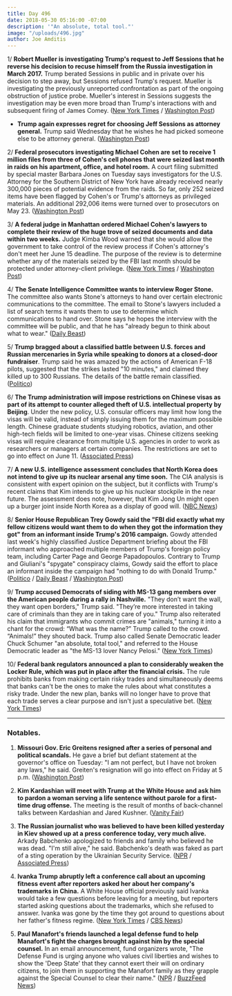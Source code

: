 ```yaml
---
title: Day 496
date: 2018-05-30 05:16:00 -07:00
description: '"An absolute, total tool."'
image: "/uploads/496.jpg"
author: Joe Amditis
---
```


1/ **Robert Mueller is investigating Trump's request to Jeff Sessions that he reverse his decision to recuse himself from the Russia investigation in March 2017.** Trump berated Sessions in public and in private over his decision to step away, but Sessions refused Trump's request. Mueller is investigating the previously unreported confrontation as part of the ongoing obstruction of justice probe. Mueller's interest in Sessions suggests the investigation may be even more broad than Trump's interactions with and subsequent firing of James Comey. ([New York Times](https://www.nytimes.com/2018/05/29/us/politics/trump-sessions-obstruction.html) / [Washington Post](https://www.washingtonpost.com/news/the-fix/wp/2018/05/30/the-trump-obstruction-of-justice-probe-is-bigger-than-we-realized/))

* **Trump again expresses regret for choosing Jeff Sessions as attorney general.** Trump said Wednesday that he wishes he had picked someone else to be attorney general. ([Washington Post](https://www.washingtonpost.com/politics/trump-again-expresses-regret-for-choosing-jeff-sessions-as-attorney-general/2018/05/30/7a45a28c-63f0-11e8-99d2-0d678ec08c2f_story.html?utm_term=.0647b68efb47))

2/ **Federal prosecutors investigating Michael Cohen are set to receive 1 million files from three of Cohen's cell phones that were seized last month in raids on his apartment, office, and hotel room.** A court filing submitted by special master Barbara Jones on Tuesday says investigators for the U.S. Attorney for the Southern District of New York have already received nearly 300,000 pieces of potential evidence from the raids. So far, only 252 seized items have been flagged by Cohen's or Trump's attorneys as privileged materials. An additional 292,006 items were turned over to prosecutors on May 23. ([Washington Post](https://www.washingtonpost.com/politics/federal-prosecutors-poised-to-get-more-than-1-million-files-seized-from-michael-cohens-phones/2018/05/29/ff407104-63b1-11e8-99d2-0d678ec08c2f_story.html?utm_term=.5f5c785e46d5))

3/ **A federal judge in Manhattan ordered Michael Cohen's lawyers to complete their review of the huge trove of seized documents and data within two weeks.** Judge Kimba Wood warned that she would allow the government to take control of the review process if Cohen's attorney's don't meet her June 15 deadline. The purpose of the review is to determine whether any of the materials seized by the FBI last month should be protected under attorney-client privilege. ([New York Times](https://www.nytimes.com/2018/05/30/nyregion/trump-michael-cohen-stormy-daniels.html) / [Washington Post](https://www.washingtonpost.com/politics/federal-prosecutors-poised-to-get-more-than-1-million-files-seized-from-michael-cohens-phones/2018/05/29/ff407104-63b1-11e8-99d2-0d678ec08c2f_story.html?utm_term=.1ea311c96aca))

4/ **The Senate Intelligence Committee wants to interview Roger Stone.** The committee also wants Stone's attorneys to hand over certain electronic communications to the committee. The email to Stone's lawyers included a list of search terms it wants them to use to determine which communications to hand over. Stone says he hopes the interview with the committee will be public, and that he has "already begun to think about what to wear." ([Daily Beast](https://www.thedailybeast.com/senate-intelligence-committee-now-wants-to-grill-roger-stone))

5/ **Trump bragged about a classified battle between U.S. forces and Russian mercenaries in Syria while speaking to donors at a closed-door fundraiser**. Trump said he was amazed by the actions of American F-18 pilots, suggested that the strikes lasted "10 minutes," and claimed they killed up to 300 Russians. The details of the battle remain classified. ([Politico](https://www.politico.com/story/2018/05/29/trump-bragged-about-classified-syria-skirmish-at-fundraiser-611599))

6/ **The Trump administration will impose restrictions on Chinese visas as part of its attempt to counter alleged theft of U.S. intellectual property by Beijing**. Under the new policy, U.S. consular officers may limit how long the visas will be valid, instead of simply issuing them for the maximum possible length. Chinese graduate students studying robotics, aviation, and other high-tech fields will be limited to one-year visas. Chinese citizens seeking visas will require clearance from multiple U.S. agencies in order to work as researchers or managers at certain companies. The restrictions are set to go into effect on June 11. ([Associated Press](https://apnews.com/82a98fecee074bfb83731760bfbce515))

7/ **A new U.S. intelligence assessment concludes that North Korea does not intend to give up its nuclear arsenal any time soon.** The CIA analysis is consistent with expert opinion on the  subject, but it conflicts with Trump's recent claims that Kim intends to give up his nuclear stockpile in the near future. The assessment does note, however, that Kim Jong Un might open up a burger joint inside North Korea as a display of good will. ([NBC News](https://www.nbcnews.com/news/north-korea/cia-report-says-north-korea-won-t-denuclearize-might-open-n878201))

8/ **Senior House Republican Trey Gowdy said the "FBI did exactly what my fellow citizens would want them to do when they got the information they got" from an informant inside Trump's 2016 campaign.** Gowdy attended last week's highly classified Justice Department briefing about the FBI informant who approached multiple members of Trump's foreign policy team, including Carter Page and George Papadopoulos. Contrary to Trump and Giuliani's "spygate" conspiracy claims, Gowdy said the effort to place an informant inside the campaign had "nothing to do with Donald Trump." ([Politico](https://www.politico.com/story/2018/05/29/gowdy-fbi-informant-spygate-trump-611600) / [Daily Beast](https://www.thedailybeast.com/trey-gowdy-fbis-use-of-informant-for-trump-campaign-was-appropriate) / [Washington Post](https://www.washingtonpost.com/news/the-fix/wp/2018/05/30/trey-gowdys-total-rebuke-of-trumps-spying-narrative-and-the-pattern-it-fits/))

9/ **Trump accused Democrats of siding with MS-13 gang members over the American people during a rally in Nashville.** "They don’t want the wall, they want open borders," Trump said. "They’re more interested in taking care of criminals than they are in taking care of you." Trump also reiterated his claim that immigrants who commit crimes are "animals," turning it into a chant for the crowd: “What was the name?” Trump called to the crowd. “Animals!” they shouted back. Trump also called Senate Democratic leader Chuck Schumer "an absolute, total tool," and referred to the House Democratic leader as "the MS-13 lover Nancy Pelosi." ([New York Times](https://www.nytimes.com/2018/05/29/us/politics/trump-rally-nashville-ms-13.html))

10/ **Federal bank regulators announced a plan to considerably weaken the Locker Rule, which was put in place after the financial crisis.** The rule prohibits banks from making certain risky trades and simultaneously deems that banks can't be the ones to make the rules about what constitutes a risky trade. Under the new plan, banks will no longer have to prove that each trade serves a clear purpose and isn't just a speculative bet. ([New York Times](https://www.nytimes.com/2018/05/30/business/volcker-rule-banks-federal-reserve.html))

---

### Notables.

1. **Missouri Gov. Eric Greitens resigned after a series of personal and political scandals.** He gave a brief but defiant statement at the governor's office on Tuesday: "I am not perfect, but I have not broken any laws," he said. Greiten's resignation will go into effect on Friday at 5 p.m. ([Washington Post](https://www.washingtonpost.com/powerpost/embattled-missouri-gov-eric-greitens-says-he-will-resign/2018/05/29/5dc13386-6384-11e8-a69c-b944de66d9e7_story.html?utm_term=.b55a9ac66f6a))

2. **Kim Kardashian will meet with Trump at the White House and ask him to pardon a woman serving a life sentence without parole for a first-time drug offense.** The meeting is the result of months of back-channel talks between Kardashian and Jared Kushner. ([Vanity Fair](https://www.vanityfair.com/news/2018/05/keeping-up-with-the-kushners-kim-kardashian-white-house-visit-prison-reform))

3. **The Russian journalist who was believed to have been killed yesterday in Kiev showed up at a press conference today, very much alive.**  Arkady Babchenko apologized to friends and family who believed he was dead. "I'm still alive," he said. Babchenko's death was faked as part of a sting operation by the Ukrainian Security Service. ([NPR](https://www.npr.org/sections/thetwo-way/2018/05/30/615461151/russian-journalist-said-to-be-killed-shows-up-at-news-conference-very-much-alive) / [Associated Press](https://apnews.com/c0c4789d139e4465a601c8195266068d))

4. **Ivanka Trump abruptly left a conference call about an upcoming fitness event after reporters asked her about her company's trademarks in China.** A White House official previously said Ivanka would take a few questions before leaving for a meeting, but reporters started asking questions about the trademarks, which she refused to answer. Ivanka was gone by the time they got around to questions about her father's fitness regime. ([New York Times](https://www.nytimes.com/2018/05/30/us/politics/ivanka-trump-china-trademarks.html) / [CBS News](https://www.cbsnews.com/news/ivanka-trump-exits-white-house-media-call-after-questions-on-chinese-trademarks-2018-05-29/))

5. **Paul Manafort's friends launched a legal defense fund to help Manafort's fight the charges brought against him by the special counsel.** In an email announcement, fund organizers wrote, "The Defense Fund is urging anyone who values civil liberties and wishes to show the 'Deep State' that they cannot exert their will on ordinary citizens, to join them in supporting the Manafort family as they grapple against the Special Counsel to clear their name." ([NPR](https://twitter.com/johnson_carrie/status/1001832509338943488) / [BuzzFeed News](https://www.buzzfeed.com/zoetillman/paul-manforts-friends-have-launched-a-legal-defense-fund?utm_term=.jorK9PwL0w#.qnBJjQ2032))